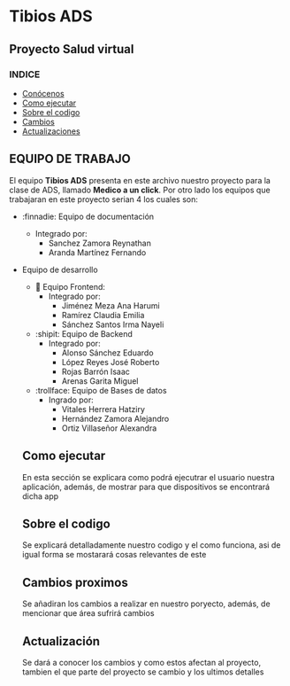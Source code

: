 # Tibios ADS

## Proyecto **Salud virtual**
### INDICE
- [Conócenos](#EQUIPO-DE-TRABAJO)
- [Como ejecutar](#como-ejecutar)
- [Sobre el codigo](#sobre-el-codigo)
- [Cambios](#cambios-proximos)
- [Actualizaciones](#Actualización)

## EQUIPO  DE TRABAJO

El equipo **Tibios ADS** presenta en este archivo nuestro proyecto para la clase de ADS, llamado **Medico a un click**. Por otro lado los equipos que trabajaran en este proyecto serian 4 los cuales son:
 - :finnadie: Equipo de documentación
    - Integrado por:
        - Sanchez Zamora Reynathan
        - Aranda Martínez Fernando

- Equipo de desarrollo
    - :nail_care: Equipo Frontend:
        - Integrado por:
            - Jiménez Meza Ana Harumi
            - Ramírez Claudia Emilia
            - Sánchez Santos Irma Nayeli
    - :shipit: Equipo de Backend
        - Integrado por:
            - Alonso Sánchez Eduardo
            - López Reyes José Roberto
            - Rojas Barrón Isaac
            - Arenas Garita Miguel
    - :trollface: Equipo de Bases de datos
        - Ingrado por:
            - Vitales Herrera Hatziry
            - Hernández Zamora Alejandro
            - Ortiz Villaseñor Alexandra


    ## Como ejecutar

    En esta sección se explicara como podrá ejecutrar el usuario nuestra aplicación, además, de mostrar para que dispositivos se encontrará dicha app           

    ## Sobre el codigo

    Se explicará detalladamente nuestro codigo y el como funciona, asi de igual forma se mostarará cosas relevantes de este
    
    
    ## Cambios proximos

    Se añadiran los cambios a realizar en nuestro poryecto, además, de mencionar que área sufrirá cambios
    

    ## Actualización
    
    Se dará  a conocer los cambios y como estos afectan al proyecto, tambien el que parte del proyecto se cambio y los ultimos detalles 